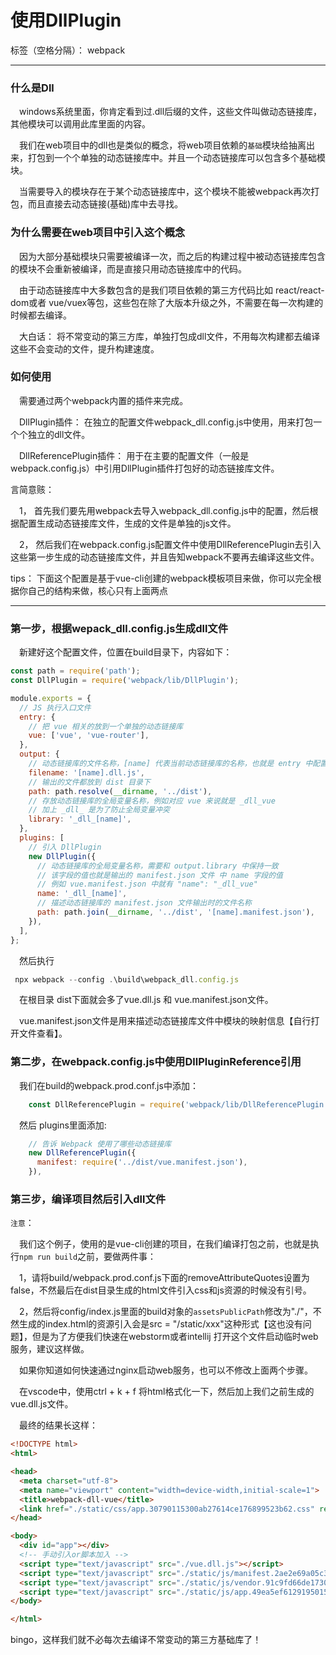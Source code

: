 # 使用DllPlugin

标签（空格分隔）： webpack

---

### 什么是Dll

&emsp;windows系统里面，你肯定看到过.dll后缀的文件，这些文件叫做动态链接库，其他模块可以调用此库里面的内容。

&emsp;我们在web项目中的dll也是类似的概念，将web项目依赖的`基础`模块给抽离出来，打包到一个个单独的动态链接库中。并且一个动态链接库可以包含多个基础模块。

&emsp;当需要导入的模块存在于某个动态链接库中，这个模块不能被webpack再次打包，而且直接去动态链接(基础)库中去寻找。


### 为什么需要在web项目中引入这个概念

&emsp;因为大部分基础模块只需要被编译一次，而之后的构建过程中被动态链接库包含的模块不会重新被编译，而是直接只用动态链接库中的代码。

&emsp;由于动态链接库中大多数包含的是我们项目依赖的第三方代码比如 react/react-dom或者 vue/vuex等包，这些包在除了大版本升级之外，不需要在每一次构建的时候都去编译。

&emsp;大白话： 将不常变动的第三方库，单独打包成dll文件，不用每次构建都去编译这些不会变动的文件，提升构建速度。

### 如何使用

&emsp;需要通过两个webpack内置的插件来完成。

&emsp;DllPlugin插件： 在独立的配置文件webpack_dll.config.js中使用，用来打包一个个独立的dll文件。

&emsp;DllReferencePlugin插件： 用于在主要的配置文件（一般是webpack.config.js）中引用DllPlugin插件打包好的动态链接库文件。


言简意赅：

&emsp;1， 首先我们要先用webpack去导入webpack_dll.config.js中的配置，然后根据配置生成动态链接库文件，生成的文件是单独的js文件。

&emsp;2， 然后我们在webpack.config.js配置文件中使用DllReferencePlugin去引入这些第一步生成的动态链接库文件，并且告知webpack不要再去编译这些文件。

tips： 下面这个配置是基于vue-cli创建的webpack模板项目来做，你可以完全根据你自己的结构来做，核心只有上面两点

---

### 第一步，根据wepack_dll.config.js生成dll文件

&emsp;新建好这个配置文件，位置在build目录下，内容如下：
```javascript
const path = require('path');
const DllPlugin = require('webpack/lib/DllPlugin');

module.exports = {
  // JS 执行入口文件
  entry: {
    // 把 vue 相关的放到一个单独的动态链接库
    vue: ['vue', 'vue-router'],
  },
  output: {
    // 动态链接库的文件名称，[name] 代表当前动态链接库的名称，也就是 entry 中配置的 vue
    filename: '[name].dll.js',
    // 输出的文件都放到 dist 目录下
    path: path.resolve(__dirname, '../dist'),
    // 存放动态链接库的全局变量名称，例如对应 vue 来说就是 _dll_vue
    // 加上 _dll_ 是为了防止全局变量冲突
    library: '_dll_[name]',
  },
  plugins: [
    // 引入 DllPlugin
    new DllPlugin({
      // 动态链接库的全局变量名称，需要和 output.library 中保持一致
      // 该字段的值也就是输出的 manifest.json 文件 中 name 字段的值
      // 例如 vue.manifest.json 中就有 "name": "_dll_vue"
      name: '_dll_[name]',
      // 描述动态链接库的 manifest.json 文件输出时的文件名称
      path: path.join(__dirname, '../dist', '[name].manifest.json'),
    }),
  ],
};


```

&emsp;然后执行

```javascript
 npx webpack --config .\build\webpack_dll.config.js
```
&emsp;在根目录 dist下面就会多了vue.dll.js 和 vue.manifest.json文件。

&emsp;vue.manifest.json文件是用来描述动态链接库文件中模块的映射信息【自行打开文件查看】。

###  第二步，在webpack.config.js中使用DllPluginReference引用

&emsp;我们在build的webpack.prod.conf.js中添加：
```javascript
    const DllReferencePlugin = require('webpack/lib/DllReferencePlugin');

```

&emsp;然后 plugins里面添加:
```javascript
    // 告诉 Webpack 使用了哪些动态链接库
    new DllReferencePlugin({
      manifest: require('../dist/vue.manifest.json'),
    }),

```


### 第三步，编译项目然后引入dll文件

`注意`：

&emsp;我们这个例子，使用的是vue-cli创建的项目，在我们编译打包之前，也就是执行`npm run build`之前，要做两件事：

&emsp;1，请将build/webpack.prod.conf.js下面的removeAttributeQuotes设置为false，不然最后在dist目录生成的html文件引入css和js资源的时候没有引号。

&emsp;2，然后将config/index.js里面的build对象的`assetsPublicPath`修改为"./"，不然生成的index.html的资源引入会是src = "/static/xxx"这种形式【这也没有问题】，但是为了方便我们快速在webstorm或者intellij 打开这个文件启动临时web服务，建议这样做。

&emsp;如果你知道如何快速通过nginx启动web服务，也可以不修改上面两个步骤。


&emsp;在vscode中，使用ctrl + k + f 将html格式化一下，然后加上我们之前生成的vue.dll.js文件。

&emsp;最终的结果长这样：

```html
<!DOCTYPE html>
<html>

<head>
  <meta charset="utf-8">
  <meta name="viewport" content="width=device-width,initial-scale=1">
  <title>webpack-dll-vue</title>
  <link href="./static/css/app.30790115300ab27614ce176899523b62.css" rel="stylesheet">
</head>

<body>
  <div id="app"></div>
  <!-- 手动引入or脚本加入 -->
  <script type="text/javascript" src="./vue.dll.js"></script>
  <script type="text/javascript" src="./static/js/manifest.2ae2e69a05c33dfc65f8.js"></script>
  <script type="text/javascript" src="./static/js/vendor.91c9fd66de1730bb7905.js"></script>
  <script type="text/javascript" src="./static/js/app.49ea5ef6129195015be7.js"></script>
</body>

</html>

```


bingo，这样我们就不必每次去编译不常变动的第三方基础库了！





